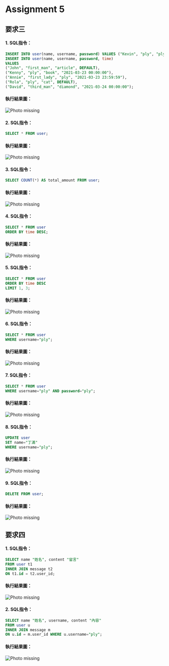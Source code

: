 # Assignment 5

## 要求三
#### 1. SQL指令：
```SQL
INSERT INTO user(name, username, password) VALUES ("Kevin", "ply", "ply");
INSERT INTO user(name, username, password, time)
VALUES 
("John", "first_man", "article", DEFAULT),
("Kenny", "ply", "book", "2021-03-23 00:00:00"),
("Annie", "first_lady", "ply", "2021-03-23 23:59:59"),
("Rola", "ply", "cat", DEFAULT),
("David", "third_man", "diamond", "2021-03-24 00:00:00");
```
#### 執行結果圖：
![Photo missing](photo/3-1.png)


#### 2. SQL指令：
```SQL
SELECT * FROM user;
```
#### 執行結果圖：
![Photo missing](photo/3-2.png)

#### 3. SQL指令：
```SQL
SELECT COUNT(*) AS total_amount FROM user;
```
#### 執行結果圖：
![Photo missing](photo/3-3.png)

#### 4. SQL指令：
```SQL
SELECT * FROM user
ORDER BY time DESC;
```
#### 執行結果圖：
![Photo missing](photo/3-4.png)

#### 5. SQL指令：
```SQL
SELECT * FROM user
ORDER BY time DESC
LIMIT 1, 3;
```
#### 執行結果圖：
![Photo missing](photo/3-5.png)

#### 6. SQL指令：
```SQL
SELECT * FROM user
WHERE username="ply";
```
#### 執行結果圖：
![Photo missing](photo/3-6.png)

#### 7. SQL指令：
```SQL
SELECT * FROM user
WHERE username="ply" AND password="ply";
```
#### 執行結果圖：
![Photo missing](photo/3-7.png)

#### 8. SQL指令：
```SQL
UPDATE user
SET name="丁滿"
WHERE username="ply";
```
#### 執行結果圖：
![Photo missing](photo/3-8.png)

#### 9. SQL指令：
```SQL
DELETE FROM user;
```
#### 執行結果圖：
![Photo missing](photo/3-9.png)

## 要求四
#### 1. SQL指令：
```SQL
SELECT name "姓名", content "留言"
FROM user t1
INNER JOIN message t2
ON t1.id = t2.user_id;
```
#### 執行結果圖：
![Photo missing](photo/4-1.png)

#### 2. SQL指令：
```SQL
SELECT name "姓名", username, content "內容"
FROM user u
INNER JOIN message m
ON u.id = m.user_id WHERE u.username="ply";
```
#### 執行結果圖：
![Photo missing](photo/4-2.png)
